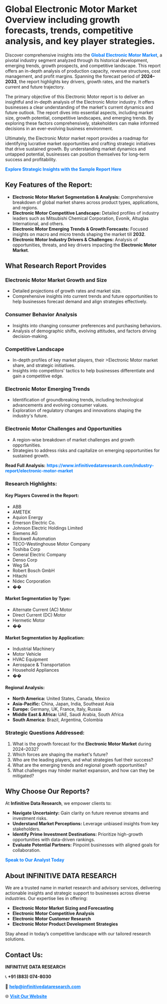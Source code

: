 <h1>Global Electronic Motor Market Overview including growth forecasts, trends, competitive analysis, and key player strategies.</h1>
<p>
Discover comprehensive insights into the 
<a href="https://www.infinitivedataresearch.com/industry-report/electronic-motor-market" rel="dofollow" style="color: #007BFF; text-decoration: none;"><strong>Global Electronic Motor Market</strong></a>, a pivotal industry segment analyzed through its historical development, emerging trends, growth prospects, and competitive landscape. This report offers an in-depth analysis of production capacity, revenue structures, cost management, and profit margins. Spanning the forecast period of <strong>2024–2033</strong>, the report highlights key drivers, growth rates, and the market’s current and future trajectory.
</p>
<p>
The primary objective of this Electronic Motor report is to deliver an insightful and in-depth analysis of the Electronic Motor industry. It offers businesses a clear understanding of the market's current dynamics and future outlook. The report dives into essential aspects, including market size, growth potential, competitive landscapes, and emerging trends. By exploring these factors comprehensively, stakeholders can make informed decisions in an ever-evolving business environment.
</p>
<p>
Ultimately, the Electronic Motor market report provides a roadmap for identifying lucrative market opportunities and crafting strategic initiatives that drive sustained growth. By understanding market dynamics and untapped potential, businesses can position themselves for long-term success and profitability.
</p>
<p>
<a href="https://www.infinitivedataresearch.com/request-sample/reportId=108632" style="color: #007BFF; text-decoration: none;"><strong>Explore Strategic Insights with the Sample Report Here</strong></a>
</p>

<h2>Key Features of the Report:</h2>
<ul>
<li><strong>Electronic Motor Market Segmentation & Analysis:</strong> Comprehensive breakdown of global market shares across product types, applications, and regions.</li>
<li><strong>Electronic Motor Competitive Landscape:</strong> Detailed profiles of industry leaders such as Mitsubishi Chemical Corporation, Evonik, Altuglas International, and others.</li>
<li><strong>Electronic Motor Emerging Trends & Growth Forecasts:</strong> Focused insights on macro and micro trends shaping the market till <strong>2032</strong>.</li>
<li><strong>Electronic Motor Industry Drivers & Challenges:</strong> Analysis of opportunities, threats, and key drivers impacting the <strong>Electronic Motor Market</strong>.</li>
</ul>

<h2>What Research Report Provides</h2>
<h3>Electronic Motor Market Growth and Size</h3>
<ul>
<li>Detailed projections of growth rates and market size.</li>
<li>Comprehensive insights into current trends and future opportunities to help businesses forecast demand and align strategies effectively.</li>
</ul>

<h3>Consumer Behavior Analysis</h3>
<ul>
<li>Insights into changing consumer preferences and purchasing behaviors.</li>
<li>Analysis of demographic shifts, evolving attitudes, and factors driving decision-making.</li>
</ul>

<h3>Competitive Landscape</h3>
<ul>
<li>In-depth profiles of key market players, their >Electronic Motor market share, and strategic initiatives.</li>
<li>Insights into competitors' tactics to help businesses differentiate and gain a competitive edge.</li>
</ul>

<h3>Electronic Motor Emerging Trends</h3>
<ul>
<li>Identification of groundbreaking trends, including technological advancements and evolving consumer values.</li>
<li>Exploration of regulatory changes and innovations shaping the industry's future.</li>
</ul>

<h3>Electronic Motor Challenges and Opportunities</h3>
<ul>
<li>A region-wise breakdown of market challenges and growth opportunities.</li>
<li>Strategies to address risks and capitalize on emerging opportunities for sustained growth.</li>
</ul>
<p><strong>Read Full Analysis:</strong> <a href="https://www.infinitivedataresearch.com/industry-report/electronic-motor-market" rel="dofollow" style="color: #007BFF; text-decoration: none;"><strong>https://www.infinitivedataresearch.com/industry-report/electronic-motor-market</strong></a></p>
<h3>Research Highlights:</h3>
<h4>Key Players Covered in the Report:</h4>
<ul><li>ABB</li><li>AMETEK</li><li>Aquion Energy</li><li>Emerson Electric Co.</li><li>Johnson Electric Holdings Limited</li><li>Siemens AG</li><li>Rockwell Automation</li><li>TECO-Westinghouse Motor Company</li><li>Toshiba Corp</li><li>General Electric Company</li><li>Denso Corp</li><li>Weg SA</li><li>Robert Bosch GmbH</li><li>Hitachi</li><li>Nidec Corporation</li><li>��</li></ul>
<h4>Market Segmentation by Type:</h4>
<ul><li>Alternate Current (AC) Motor</li><li>Direct Current (DC) Motor</li><li>Hermetic Motor</li><li>��</li></ul>
<h4>Market Segmentation by Application:</h4>
<ul><li>Industrial Machinery</li><li>Motor Vehicle</li><li>HVAC Equipment</li><li>Aerospace &amp; Transportation</li><li>Household Appliances</li><li>��</li></ul>

<h4>Regional Analysis:</h4>
<ul>
<li><strong>North America:</strong> United States, Canada, Mexico</li>
<li><strong>Asia-Pacific:</strong> China, Japan, India, Southeast Asia</li>
<li><strong>Europe:</strong> Germany, UK, France, Italy, Russia</li>
<li><strong>Middle East & Africa:</strong> UAE, Saudi Arabia, South Africa</li>
<li><strong>South America:</strong> Brazil, Argentina, Colombia</li>
</ul>

<h3>Strategic Questions Addressed:</h3>
<ol>
<li>What is the growth forecast for the <strong>Electronic Motor Market</strong> during 2024–2032?</li>
<li>Which forces are shaping the market's future?</li>
<li>Who are the leading players, and what strategies fuel their success?</li>
<li>What are the emerging trends and regional growth opportunities?</li>
<li>What challenges may hinder market expansion, and how can they be mitigated?</li>
</ol>

<h2>Why Choose Our Reports?</h2>
<p>At <strong>Infinitive Data Research</strong>, we empower clients to:</p>
<ul>
<li><strong>Navigate Uncertainty:</strong> Gain clarity on future revenue streams and investment risks.</li>
<li><strong>Understand Market Perceptions:</strong> Leverage unbiased insights from key stakeholders.</li>
<li><strong>Identify Prime Investment Destinations:</strong> Prioritize high-growth opportunities with data-driven rankings.</li>
<li><strong>Evaluate Potential Partners:</strong> Pinpoint businesses with aligned goals for collaboration.</li>
</ul>
<p><a href="https://www.infinitivedataresearch.com/industry-report/electronic-motor-market" rel="dofollow" style="color: #007BFF; text-decoration: none;"><strong>Speak to Our Analyst Today</strong></a></p>

<h2>About INFINITIVE DATA RESEARCH</h2>
<p>We are a trusted name in market research and advisory services, delivering actionable insights and strategic support to businesses across diverse industries. Our expertise lies in offering:</p>
<ul>
<li><strong>Electronic Motor Market Sizing and Forecasting</strong></li>
<li><strong>Electronic Motor Competitive Analysis</strong></li>
<li><strong>Electronic Motor Customer Research</strong></li>
<li><strong>Electronic Motor Product Development Strategies</strong></li>
</ul>
<p>Stay ahead in today’s competitive landscape with our tailored research solutions.</p>

<h2>Contact Us:</h2>
<p><strong>INFINITIVE DATA RESEARCH</strong></p>
<p>📞 <strong>+91 (883) 074-8030</strong></p>
<p>📧 <strong><a href="mailto:help@infinitivedataresearch.com" style="color: #007BFF;">help@infinitivedataresearch.com</a></strong></p>
<p>🌐 <strong><a href="https://www.infinitivedataresearch.com" rel="dofollow" style="color: #007BFF;">Visit Our Website</a></strong></p>
